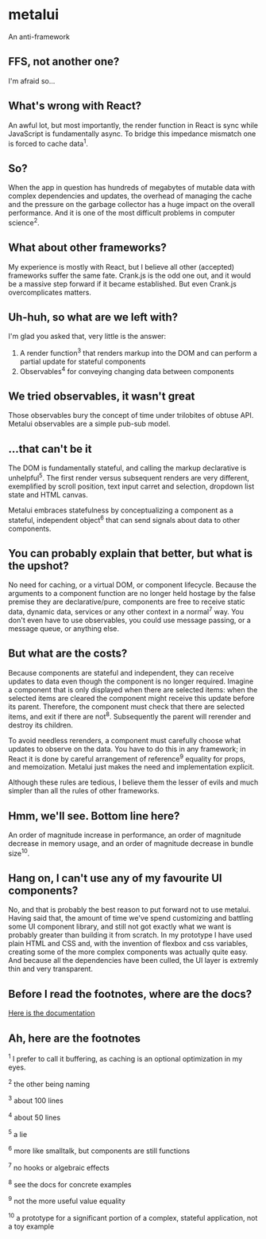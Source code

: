 # metalui

An anti-framework

## FFS, not another one?

I'm afraid so...

## What's wrong with React?

An awful lot, but most importantly, the render function in React is sync while JavaScript is fundamentally async. To bridge this impedance mismatch one is forced to cache data<sup>1</sup>.

## So?

When the app in question has hundreds of megabytes of mutable data with complex dependencies and updates, the overhead of managing the cache and the pressure on the garbage collector has a huge impact on the overall performance. And it is one of the most difficult problems in computer science<sup>2</sup>.

## What about other frameworks?

My experience is mostly with React, but I believe all other (accepted) frameworks suffer the same fate. Crank.js is the odd one out, and it would be a massive step forward if it became established. But even Crank.js overcomplicates matters.

## Uh-huh, so what are we left with?

I'm glad you asked that, very little is the answer:

1. A render function<sup>3</sup> that renders markup into the DOM and can perform a partial update for stateful components
2. Observables<sup>4</sup> for conveying changing data between components

## We tried observables, it wasn't great

Those observables bury the concept of time under trilobites of obtuse API. Metalui observables are a simple pub-sub model.

## ...that can't be it

The DOM is fundamentally stateful, and calling the markup declarative is unhelpful<sup>5</sup>. The first render versus subsequent renders are very different, exemplified by scroll position, text input carret and selection, dropdown list state and HTML canvas.

Metalui embraces statefulness by conceptualizing a component as a stateful, independent object<sup>6</sup> that can send signals about data to other components.

## You can probably explain that better, but what is the upshot?

No need for caching, or a virtual DOM, or component lifecycle. Because the arguments to a component function are no longer held hostage by the false premise they are declarative/pure, components are free to receive static data, dynamic data, services or any other context in a normal<sup>7</sup> way. You don't even have to use observables, you could use message passing, or a message queue, or anything else.

## But what are the costs?

Because components are stateful and independent, they can receive updates to data even though the component is no longer required. Imagine a component that is only displayed when there are selected items: when the selected items are cleared the component might receive this update before its parent. Therefore, the component must check that there are selected items, and exit if there are not<sup>8</sup>. Subsequently the parent will rerender and destroy its children.

To avoid needless rerenders, a component must carefully choose what updates to observe on the data. You have to do this in any framework; in React it is done by careful arrangement of reference<sup>9</sup> equality for props, and memoization. Metalui just makes the need and implementation explicit.

Although these rules are tedious, I believe them the lesser of evils and much simpler than all the rules of other frameworks.

## Hmm, we'll see. Bottom line here?

An order of magnitude increase in performance, an order of magnitude decrease in memory usage, and an order of magnitude decrease in bundle size<sup>10</sup>.

## Hang on, I can't use any of my favourite UI components?

No, and that is probably the best reason to put forward not to use metalui. Having said that, the amount of time we've spend customizing and battling some UI component library, and still not got exactly what we want is probably greater than building it from scratch. In my prototype I have used plain HTML and CSS and, with the invention of flexbox and css variables, creating some of the more complex components was actually quite easy. And because all the dependencies have been culled, the UI layer is extremly thin and very transparent.

## Before I read the footnotes, where are the docs?

[Here is the documentation](./readme.md)

## Ah, here are the footnotes

<sup>1</sup> I prefer to call it buffering, as caching is an optional optimization in my eyes.

<sup>2</sup> the other being naming

<sup>3</sup> about 100 lines

<sup>4</sup> about 50 lines

<sup>5</sup> a lie

<sup>6</sup> more like smalltalk, but components are still functions

<sup>7</sup> no hooks or algebraic effects

<sup>8</sup> see the docs for concrete examples

<sup>9</sup> not the more useful value equality

<sup>10</sup> a prototype for a significant portion of a complex, stateful application, not a toy example
